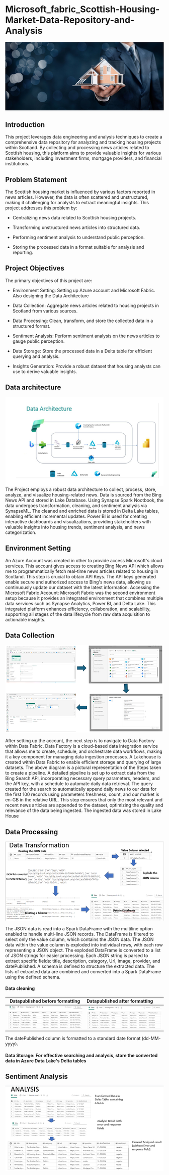 # Microsoft_fabric_Scottish-Housing-Market-Data-Repository-and-Analysis
![](housing.jpg)
## Introduction
This project leverages data engineering and analysis techniques to create a comprehensive data repository for analyzing and tracking housing projects within Scotland. By collecting and processing news articles related to Scottish housing, this platform aims to provide valuable insights for various stakeholders, including investment firms, mortgage providers, and financial institutions.

## Problem Statement
The Scottish housing market is influenced by various factors reported in news articles. However, the data is often scattered and unstructured, making it challenging for analysts to extract meaningful insights.
This project addresses this problem by:

   * Centralizing news data related to Scottish housing projects.
  
   * Transforming unstructured news articles into structured data.
  
   * Performing sentiment analysis to understand public perception.
  
   * Storing the processed data in a format suitable for analysis and reporting.

## Project Objectives
The primary objectives of this project are:

 * Environment Setting: Setting up Azure account and Microsoft Fabric. Also designing the Data Architecture
  
 * Data Collection: Aggregate news articles related to housing projects in Scotland from various sources.
  
 * Data Processing: Clean, transform, and store the collected data in a structured format.
  
 * Sentiment Analysis: Perform sentiment analysis on the news articles to gauge public perception.
  
 * Data Storage: Store the processed data in a Delta table for efficient querying and analysis.
  
 * Insights Generation: Provide a robust dataset that housing analysts can use to derive valuable insights.

## Data architecture
![](Data_architecture.jpg)
The Project employs a robust data architecture to collect, process, store, analyze, and visualize housing-related news.
Data is sourced from the Bing News API and stored in Lake Database. Using Synapse Spark Nootbook, the data undergoes transformation, cleaning, and sentiment analysis via SynapseML.
The cleaned and enriched data is stored in Delta Lake tables, enabling efficient incremental updates. 
Power BI is used for creating interactive dashboards and visualizations, providing stakeholders with valuable insights into housing trends, sentiment analysis, and news categorization.

## Environment Setting
An Azure Account was created in other to provide access Microsoft's cloud services. This account gives access to creating Bing News API which allows me to programmatically fetch real-time news articles related to housing in Scotland. This step is crucial to obtain API Keys. The API keys generated enable secure and authorized access to Bing's news data, allowing us continuously update our dataset with the latest information.
Accessing the Microsoft Fabric Account: Microsoft Fabric was the second environment setup because it provides an integrated environment that combines multiple data services such as Synapse Analytics, Power BI, and Delta Lake.
This integrated platform enhances efficiency, collaboration, and scalability, supporting all stages of the data lifecycle from raw data acquisition to actionable insights.

## Data Collection
![](Data_ingestion.png)

After setting up the account, the next step is to navigate to Data Factory within Data Fabric. Data Factory is a cloud-based data integration service that allows me to create, schedule, and orchestrate data workflows, making it a key component for managing data ingestion processes.
A Lakehouse is created within Data Fabric to enable efficient storage and querying of large datasets.
The above diagram is a pictural representation of the Steps taken to create a pipeline.
A detailed pipeline is set up to extract data from the Bing Search API, incorporating necessary query parameters, headers, and the API key, with a schedule to automate daily data retrieval. The  query created for the search to automatically append daily news to our data for the first 100 records using parameters freshness, count, and our market is en-GB in the relative URL. This step ensures that only the most relevant and recent news articles are appended to the dataset, optimizing the quality and relevance of the data being ingested. The ingested data was stored in Lake House

## Data Processing
![](Data_transformation.png)

The JSON data is read into a Spark DataFrame with the multiline option enabled to handle multi-line JSON records.
The DataFrame is filtered to select only the value column, which contains the JSON data.
The JSON data within the value column is exploded into individual rows, with each row representing a JSON object.
The exploded DataFrame is converted to a list of JSON strings for easier processing.
Each JSON string is parsed to extract specific fields: title, description, category, Url, image, provider, and datePublished.
A schema is defined to structure the extracted data.
The lists of extracted data are combined and converted into a Spark DataFrame using the defined schema.

#### Data cleaning
Datapublished before formatting                       |   Datapublished after formatting
:----------------------------------------------------: | :-----------------------------------------------------
![](B4_date_formated.png)                              | ![](Data_formated.png)

The datePublished column is formatted to a standard date format (dd-MM-yyyy).

#### Data Storage: For effective searching and analysis, store the converted data in Azure Data Lake's Delta tables

## Sentiment Analysis
![](Data_Analysis.png)







